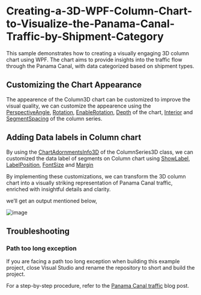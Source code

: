 # Creating-a-3D-WPF-Column-Chart-to-Visualize-the-Panama-Canal-Traffic-by-Shipment-Category
This sample demonstrates how to creating a visually engaging 3D column chart using WPF. The chart aims to provide insights into the traffic flow through the Panama Canal, with data categorized based on shipment types. 

## Customizing the Chart Appearance
The appearence of the Column3D chart can be customized to improve the visual quality, we can customize the appearence using the [PerspectiveAngle](https://help.syncfusion.com/cr/wpf/Syncfusion.UI.Xaml.Charts.SfChart3D.html#Syncfusion_UI_Xaml_Charts_SfChart3D_PerspectiveAngle), [Rotation](https://help.syncfusion.com/cr/wpf/Syncfusion.UI.Xaml.Charts.SfChart3D.html#Syncfusion_UI_Xaml_Charts_SfChart3D_Rotation), [EnableRotation](https://help.syncfusion.com/cr/wpf/Syncfusion.UI.Xaml.Charts.SfChart3D.html#Syncfusion_UI_Xaml_Charts_SfChart3D_EnableRotation), [Depth](https://help.syncfusion.com/cr/wpf/Syncfusion.UI.Xaml.Charts.SfChart3D.html#Syncfusion_UI_Xaml_Charts_SfChart3D_Depth) of the chart, [Interior](https://help.syncfusion.com/cr/wpf/Syncfusion.UI.Xaml.Charts.ChartSeriesBase.html#Syncfusion_UI_Xaml_Charts_ChartSeriesBase_Interior) and [SegmentSpacing](https://help.syncfusion.com/cr/wpf/Syncfusion.UI.Xaml.Charts.ColumnSeries3D.html#Syncfusion_UI_Xaml_Charts_ColumnSeries3D_SegmentSpacing) of the column series. 

## Adding Data labels in Column chart

By using the [ChartAdornmentsInfo3D](https://help.syncfusion.com/cr/wpf/Syncfusion.UI.Xaml.Charts.ChartAdornmentInfo3D.html) of the ColumnSeries3D  class, we can customized the data label of segments on Column chart using [ShowLabel](https://help.syncfusion.com/cr/wpf/Syncfusion.UI.Xaml.Charts.ChartAdornmentInfoBase.html#Syncfusion_UI_Xaml_Charts_ChartAdornmentInfoBase_ShowLabel), [LabelPosition](https://help.syncfusion.com/cr/wpf/Syncfusion.UI.Xaml.Charts.ChartAdornmentInfoBase.html#Syncfusion_UI_Xaml_Charts_ChartAdornmentInfoBase_LabelPosition), [FontSize](https://help.syncfusion.com/cr/wpf/Syncfusion.UI.Xaml.Charts.ChartAdornmentInfoBase.html#Syncfusion_UI_Xaml_Charts_ChartAdornmentInfoBase_FontSize) and [Margin](https://help.syncfusion.com/cr/wpf/Syncfusion.UI.Xaml.Charts.ChartAdornmentInfoBase.html#Syncfusion_UI_Xaml_Charts_ChartAdornmentInfoBase_Margin)

By implementing these customizations, we can transform the  3D column chart into a visually striking representation of Panama Canal traffic, enriched with insightful details and clarity.

 we’ll get an output mentioned below,

![image](https://github.com/SyncfusionExamples/Creating-a-3D-WPF-Column-Chart-to-Visualize-the-Panama-Canal-Traffic-by-Shipment-Category/assets/113962276/0ce2b782-a7d9-41e3-b0ec-8c27e50e2eed)

## Troubleshooting

### Path too long exception

If you are facing a path too long exception when building this example project, close Visual Studio and rename the repository to short and build the project.

For a step-by-step procedure, refer to the [Panama Canal traffic]() blog post.

